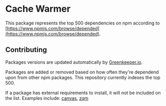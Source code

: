 # Cache Warmer

This package represents the top 500 dependencies on npm according to [https://www.npmjs.com/browse/depended](https://www.npmjs.com/browse/depended).

## Contributing

Packages versions are updated automatically by [Greenkeeper.io](https://greenkeeper.io/).

Packages are added or removed based on how often they're dependend upon from other npm packages. This repository currently indexes the top 500.

If a package has external requirements to install, it will not be included on the list. Examples include: [canvas](https://github.com/Automattic/node-canvas), [zqm](https://github.com/JustinTulloss/zeromq.node)
